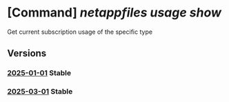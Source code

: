 # [Command] _netappfiles usage show_

Get current subscription usage of the specific type

## Versions

### [2025-01-01](/Resources/mgmt-plane/L3N1YnNjcmlwdGlvbnMve30vcHJvdmlkZXJzL21pY3Jvc29mdC5uZXRhcHAvbG9jYXRpb25zL3t9L3VzYWdlcy97fQ==/2025-01-01.xml) **Stable**

<!-- mgmt-plane /subscriptions/{}/providers/microsoft.netapp/locations/{}/usages/{} 2025-01-01 -->

### [2025-03-01](/Resources/mgmt-plane/L3N1YnNjcmlwdGlvbnMve30vcHJvdmlkZXJzL21pY3Jvc29mdC5uZXRhcHAvbG9jYXRpb25zL3t9L3VzYWdlcy97fQ==/2025-03-01.xml) **Stable**

<!-- mgmt-plane /subscriptions/{}/providers/microsoft.netapp/locations/{}/usages/{} 2025-03-01 -->
